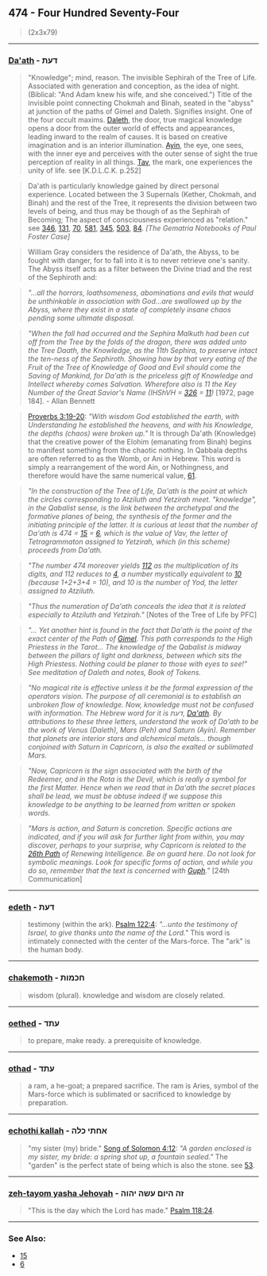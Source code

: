 ## 474 - Four Hundred Seventy-Four
> (2x3x79)

---

### [Da'ath](/keys/DOTh) - דעת
> "Knowledge"; mind, reason. The invisible Sephirah of the Tree of Life. Associated with generation and conception, as the idea of night. (Biblical: "And Adam knew his wife, and she conceived.") Title of the invisible point connecting Chokmah and Binah, seated in the "abyss" at junction of the paths of Gimel and Daleth. Signifies insight. One of the four occult maxims. [Daleth](/keys/D), the door, true magical knowledge opens a door from the outer world of effects and appearances, leading inward to the realm of causes. It is based on creative imagination and is an interior illumination. [Ayin](/keys/O), the eye, one sees, with the inner eye and perceives with the outer sense of sight the true perception of reality in all things. [Tav](/keys/Th), the mark, one experiences the unity of life. see [K.D.L.C.K. p.252]

> Da'ath is particularly knowledge gained by direct personal experience. Located between the 3 Supernals (Kether, Chokmah, and Binah) and the rest of the Tree, it represents the division between two levels of being, and thus may be though of as the Sephirah of Becoming; The aspect of consciousness experienced as "relation." see [346](346), [131](131), [70](70), [581](581), [345](345), [503](503), [84](84). *[The Gematria Notebooks of Paul Foster Case]*

> William Gray considers the residence of Da'ath, the Abyss, to be fought with danger, for to fall into it is to never retrieve one's sanity. The Abyss itself acts as a filter between the Divine triad and the rest of the Sephiroth and:

> *"...all the horrors, loathsomeness, abominations and evils that would be unthinkable in association with God...are swallowed up by the Abyss, where they exist in a state of completely insane chaos pending some ultimate disposal.*

> *"When the fall had occurred and the Sephira Malkuth had been cut off from the Tree by the folds of the dragon, there was added unto the Tree Daath, the Knowledge, as the 11th Sephira, to preserve intact the ten-ness of the Sephiroth. Showing how by that very eating of the Fruit of the Tree of Knowledge of Good and Evil should come the Saving of Mankind, for Da'ath is the priceless gift of Knowledge and Intellect whereby comes Salvation. Wherefore also is 11 the Key Number of the Great Savior's Name (IHShVH = [326](326) = [11](11))* [1972, page 184]. - Allan Bennett

> [Proverbs 3:19-20](http://biblehub.com/proverbs/3-19.htm): *"With wisdom God established the earth, with Understanding he established the heavens, and with his Knowledge, the depths (chaos) were broken up."* It is through Da'ath (Knowledge) that the creative power of the Elohim (emanating from Binah) begins to manifest something from the chaotic nothing. In Qabbala depths are often referred to as the Womb, or Ani in Hebrew. This word is simply a rearrangement of the word Ain, or Nothingness, and therefore would have the same numerical value, [61](61).

> *"In the construction of the Tree of Life, Da'ath is the point at which the circles corresponding to Atziluth and Yetzirah meet. "knowledge", in the Qabalist sense, is the link between the archetypal and the formative planes of being, the synthesis of the former and the initiating principle of the latter. It is curious at least that the number of Da'ath is 474 = [15](15) = [6](6), which is the value of Vav, the letter of Tetragrammaton assigned to Yetzirah, which (in this scheme) proceeds from Da'ath.*

> *"The number 474 moreover yields [112](112) as the multiplication of its digits, and 112 reduces to [4](4), a number mystically equivalent to [10](10) (because 1+2+3+4 = 10), and 10 is the number of Yod, the letter assigned to Atziluth.*

> *"Thus the numeration of Da'ath conceals the idea that it is related especially to Atziluth and Yetzirah."* [Notes of the Tree of Life by PFC]

> *"... Yet another hint is found in the fact that Da'ath is the point of the exact center of the Path of [Gimel](/keys/G). This path corresponds to the High Priestess in the Tarot... The knowledge of the Qabalist is midway between the pillars of light and darkness, between which sits the High Priestess. Nothing could be planer to those with eyes to see!" See meditation of Daleth and notes, Book of Tokens.*

> *"No magical rite is effective unless it be the formal expression of the operators vision. The purpose of all ceremonial is to establish an unbroken flow of knowledge. Now, knowledge must not be confused with information. The Hebrew word for it is דעת, [Da'ath](/keys/DOTh). By attributions to these three letters, understand the work of Da'ath to be the work of Venus (Daleth), Mars (Peh) and Saturn (Ayin). Remember that planets are interior stars and alchemical metals... though conjoined with Saturn in Capricorn, is also the exalted or sublimated Mars.*

> *"Now, Capricorn is the sign associated with the birth of the Redeemer, and in the Rota is the Devil, which is really a symbol for the first Matter. Hence when we read that in Da'ath the secret places shall be lead, we must be obtuse indeed if we suppose this knowledge to be anything to be learned from written or spoken words.*

> *"Mars is action, and Saturn is concretion. Specific actions are indicated, and if you will ask for further light from within, you may discover, perhaps to your surprise, why Capricorn is related to the [26th Path](26) of Renewing Intelligence. Be on guard here. Do not look for symbolic meanings. Look for specific forms of action, and while you do so, remember that the text is concerned with [Guph](/keys/GVP)."* [24th Communication]

---

### [edeth](/keys/ODTh) - דעת
> testimony (within the ark). [Psalm 122:4](http://biblehub.com/psalms/122-4.htm): *"...unto the testimony of Israel, to give thanks unto the name of the Lord."* This word is intimately connected with the center of the Mars-force. The "ark" is the human body.

---

### [chakemoth](/keys/ChKMVTh) - חכמות
> wisdom (plural). knowledge and wisdom are closely related.

---

### [oethed](/keys/OThD) - עתד
> to prepare, make ready. a prerequisite of knowledge.

---

### [othad](/keys/OThD) - עתד
> a ram, a he-goat; a prepared sacrifice. The ram is Aries, symbol of the Mars-force which is sublimated or sacrificed to knowledge by preparation.

---

### [echothi kallah](/keys/AChThI.KLH) - אחתי כלה
> "my sister (my) bride." [Song of Solomon 4:12](http://biblehub.com/songs/4-12.htm): *"A garden enclosed is my sister, my bride: a spring shot up, a fountain sealed."* The "garden" is the perfect state of being which is also the stone. see [53](53).

---

### [zeh-tayom yasha Jehovah](/keys/ZH-HIVM.OShH.IHVH) - זה היום עשה יהוה
> "This is the day which the Lord has made." [Psalm 118:24](http://biblehub.com/psalms/118-24.htm).

---

### See Also:

- [15](15)
- [6](6)
